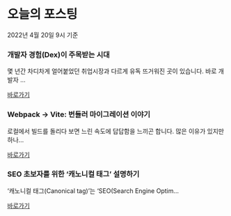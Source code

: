 # 오늘의 포스팅 
2022년 4월 20일 9시 기준 

### 개발자 경험(Dex)이 주목받는 시대 
 몇 년간 차디차게 얼어붙었던 취업시장과 다르게 유독 뜨거워진 곳이 있습니다. 바로 개발자 ... 

 [바로가기](https://yozm.wishket.com/magazine/detail/1436/) 
### Webpack → Vite: 번들러 마이그레이션 이야기 
 로컬에서 빌드를 돌리다 보면 느린 속도에 답답함을 느끼곤 합니다. 많은 이유가 있지만 하나... 

 [바로가기](https://yozm.wishket.com/magazine/detail/1435/) 
### SEO 초보자를 위한 ‘캐노니컬 태그’ 설명하기 
 ‘캐노니컬 태그(Canonical tag)’는 ‘SEO(Search Engine Optim... 

 [바로가기](https://yozm.wishket.com/magazine/detail/1420/) 
